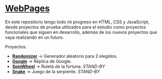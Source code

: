 # [WebPages](https://jsalram.github.io/WebPages/)

En este repositorio tengo todo mi progreso en HTML, CSS y JavaScript, desde proyectos de prueba utilizados para el estudio como proyectos funcionales que siguen en desarrollo,
además de los nuevos proyectos que vaya realizando en un futuro.

Proyectos:
- **[Randomizer](Randomizer/random.html)**  → Generador aleatorio para 2 elegidos.
- **[Google](HTML-CSS/Google/index.html)**  → Réplica de Google.
- **[SpinWheel](SpinWheel/index.html)**     → Ruleta de la fortuna. *STAND-BY*
- **[Snake](Snake/index.html)**             → Juego de la serpiente. *STAND-BY*

